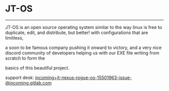 JT-OS
===

___

JT-OS is an open source operating system similar to the way linux is free to duplicate, edit, and distribute, but better! with configurations that are limitless,

a soon to be famous company pushing it onward to victory, and a very nice discord community of developers helping us with our EXE file writing from scratch to form the 

basics of this beautiful project. 

support desk: incoming+jt-nexus-rogue-os-15501963-issue-@incoming.gitlab.com
